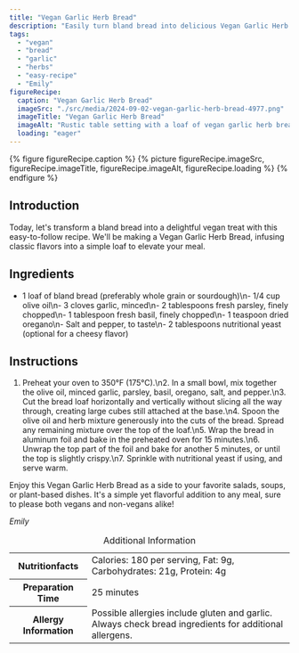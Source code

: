 ```yaml
---
title: "Vegan Garlic Herb Bread"
description: "Easily turn bland bread into delicious Vegan Garlic Herb Bread with this simple recipe. Perfect as a flavorful side for any meal!"
tags:
  - "vegan"
  - "bread"
  - "garlic"
  - "herbs"
  - "easy-recipe"
  - "Emily"
figureRecipe: 
  caption: "Vegan Garlic Herb Bread"
  imageSrc: "./src/media/2024-09-02-vegan-garlic-herb-bread-4977.png"
  imageTitle: "Vegan Garlic Herb Bread"
  imageAlt: "Rustic table setting with a loaf of vegan garlic herb bread, cut in checkered pattern, next to a bowl of olive oil and herbs, in natural light."
  loading: "eager"
---
```


{% figure figureRecipe.caption %}
{% picture figureRecipe.imageSrc, figureRecipe.imageTitle, figureRecipe.imageAlt, figureRecipe.loading %}
{% endfigure %}

## Introduction

Today, let's transform a bland bread into a delightful vegan treat with this easy-to-follow recipe. We'll be making a Vegan Garlic Herb Bread, infusing classic flavors into a simple loaf to elevate your meal.

## Ingredients

- 1 loaf of bland bread (preferably whole grain or sourdough)\n- 1/4 cup olive oil\n- 3 cloves garlic, minced\n- 2 tablespoons fresh parsley, finely chopped\n- 1 tablespoon fresh basil, finely chopped\n- 1 teaspoon dried oregano\n- Salt and pepper, to taste\n- 2 tablespoons nutritional yeast (optional for a cheesy flavor)

## Instructions

1. Preheat your oven to 350°F (175°C).\n2. In a small bowl, mix together the olive oil, minced garlic, parsley, basil, oregano, salt, and pepper.\n3. Cut the bread loaf horizontally and vertically without slicing all the way through, creating large cubes still attached at the base.\n4. Spoon the olive oil and herb mixture generously into the cuts of the bread. Spread any remaining mixture over the top of the loaf.\n5. Wrap the bread in aluminum foil and bake in the preheated oven for 15 minutes.\n6. Unwrap the top part of the foil and bake for another 5 minutes, or until the top is slightly crispy.\n7. Sprinkle with nutritional yeast if using, and serve warm.

Enjoy this Vegan Garlic Herb Bread as a side to your favorite salads, soups, or plant-based dishes. It's a simple yet flavorful addition to any meal, sure to please both vegans and non-vegans alike!

*Emily*

<table><caption class='sr-only'>Additional Information</caption><tr><th>Nutritionfacts</th><td>Calories: 180 per serving, Fat: 9g, Carbohydrates: 21g, Protein: 4g&nbsp;</td></tr><tr><th>Preparation Time</th><td>25 minutes&nbsp;</td></tr><tr><th>Allergy Information</th><td>Possible allergies include gluten and garlic. Always check bread ingredients for additional allergens.&nbsp;</td></tr></table>

